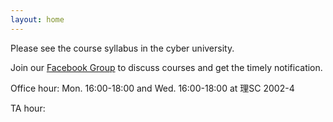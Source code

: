 ```yaml
---
layout: home
---
```

Please see the course syllabus in the cyber university.

Join our [Facebook Group](https://www.facebook.com/groups/1269185204379882) to discuss courses and get the timely notification.

Office hour: Mon. 16:00-18:00 and Wed. 16:00-18:00 at 理SC 2002-4

TA hour: 
